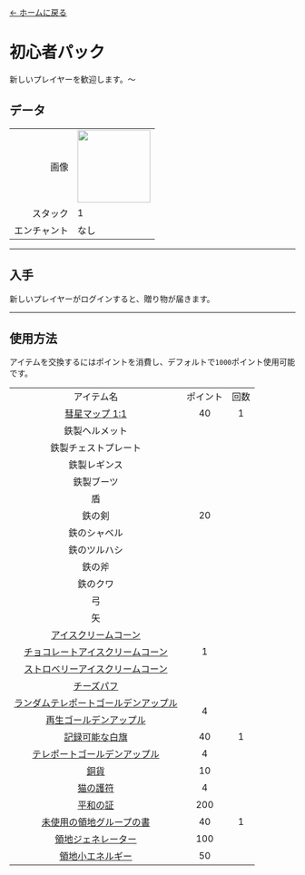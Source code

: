 [← ホームに戻る](../)
# 初心者パック
新しいプレイヤーを歓迎します。～

## データ
<table>
    <tr><td align="end">画像</td><td><img src="https://i.imgur.com/KqzjESH.png" width="128"/></td></tr>
    <tr><td align="end">スタック</td><td>1</td></tr>
    <tr><td align="end">エンチャント</td><td>なし</td></tr>
</table>

---

## 入手
新しいプレイヤーがログインすると、贈り物が届きます。

---

## 使用方法
アイテムを交換するにはポイントを消費し、デフォルトで`1000`ポイント使用可能です。

<table>
    <tr><td align="center">アイテム名</td><td align="center">ポイント</td><td align="center">回数</td></tr>
    <tr><td align="center"><a href="world_map_view.md">彗星マップ 1:1</a></td><td align="center">40</td><td align="center">1</td></tr>
    <tr><td align="center">鉄製ヘルメット</td><td align="center" rowspan="11">20</td><td align="center" rowspan="18"></td></tr>
    <tr><td align="center">鉄製チェストプレート</td></tr>
    <tr><td align="center">鉄製レギンス</td></tr>
    <tr><td align="center">鉄製ブーツ</td></tr>
    <tr><td align="center">盾</td></tr>
    <tr><td align="center">鉄の剣</td></tr>
    <tr><td align="center">鉄のシャベル</td></tr>
    <tr><td align="center">鉄のツルハシ</td></tr>
    <tr><td align="center">鉄の斧</td></tr>
    <tr><td align="center">鉄のクワ</td></tr>
    <tr><td align="center">弓</td></tr>
    <tr><td align="center">矢</td><td align="center" rowspan="5">1</td></tr>
    <tr><td align="center"><a href="../food/ice_cream_cone.md">アイスクリームコーン</a></td></tr>
    <tr><td align="center"><a href="../food/ice_cream_cone.md">チョコレートアイスクリームコーン</a></td></tr>
    <tr><td align="center"><a href="../food/ice_cream_cone.md">ストロベリーアイスクリームコーン</a></td></tr>
    <tr><td align="center"><a href="../food/cheese_puff.md">チーズパフ</a></td></tr>
    <tr><td align="center"><a href="../item/random_transfer.md">ランダムテレポートゴールデンアップル</a></td><td align="center" rowspan="2">4</td></tr>
    <tr><td align="center"><a href="../item/back.md">再生ゴールデンアップル</a></td></tr>
    <tr><td align="center"><a href="../item/record_point_banner.md">記録可能な白旗</a></td><td align="center">40</td><td align="center">1</td></tr>
    <tr><td align="center"><a href="../item/transfer.md">テレポートゴールデンアップル</a></td><td align="center">4</td><td align="center" rowspan="3"></td></tr>
    <tr><td align="center"><a href="../item/coin.md">銅貨</a></td><td align="center">10</td></tr>
    <tr><td align="center"><a href="../item/cat_amulet.md">猫の護符</a></td><td align="center">4</td></tr>
    <tr><td align="center"><a href="../item/peaceful_proof.md">平和の証</a></td><td align="center">200</td><td align="center" rowspan="3">1</td></tr>
    <tr><td align="center"><a href="../item/land_book.md">未使用の領地グループの書</a></td><td align="center">40</td></tr>
    <tr><td align="center"><a href="../item/land_block.md">領地ジェネレーター</a></td><td align="center">100</td></tr>
    <tr><td align="center"><a href="../item/land_energy.md">領地小エネルギー</a></td><td align="center">50</td><td align="center"></td></tr>
</table>
